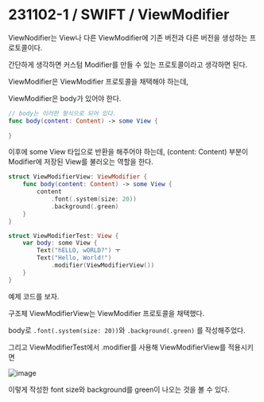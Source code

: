 # 231102-1 / SWIFT / ViewModifier

ViewNodifier는 View나 다른 ViewModifier에 기존 버전과 다른 버전을 생성하는 프로토콜이다.

간단하게 생각하면 커스텀 Modifier를 만들 수 있는 프로토콜이라고 생각하면 된다.

ViewModifier은 ViewModifier 프로토콜을 채택해야 하는데, 

ViewModifier은 body가 있어야 한다.

```swift
// body는 이러한 형식으로 되어 있다.
func body(content: Content) -> some View {
          
}
```

이후에 some View 타입으로 반환을 해주어야 하는데, (content: Content) 부분이 Modifier에 저장된 View를 불러오는 역할을 한다.

```swift
struct ViewModifierView: ViewModifier {
    func body(content: Content) -> some View {
        content
            .font(.system(size: 20))
            .background(.green)
    }
}

struct ViewModifierTest: View {
    var body: some View {
        Text("hELLO, wORLD?") ㅜ
        Text("Hello, World!")
            .modifier(ViewModifierView())
    }
}
```

예제 코드를 보자.

구조체 ViewModifierView는 ViewModifier 프로토콜을 채택했다. 

body로 `.font(.system(size: 20))`와 `.background(.green)` 를 작성해주었다.

그리고 ViewModifierTest에서 .modifier를 사용해 ViewModifierView를 적용시키면 

![image](https://cdn.discordapp.com/attachments/1147333501696364555/1169647427565932605/2023-11-02_11.40.41.png?ex=65562a0d&is=6543b50d&hm=4273a3c4215744ac16ca2ed73eca81c9487b22e36c08226fe969f97cdf3c0b09&)

이렇게 작성한 font size와 background를 green이 나오는 것을 볼 수 있다.